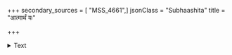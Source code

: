 +++
secondary_sources = [ "MSS_4661",]
jsonClass = "Subhaashita"
title = "आत्मार्थं यः"

+++

<details><summary>Text</summary>

आत्मार्थं यः पशून् हन्यात् सोऽवश्यं नरकं व्रजेत्।  
देवान् पित् न् समभ्यर्च्य खादन् मांसं न दोषभाक्॥
</details>
